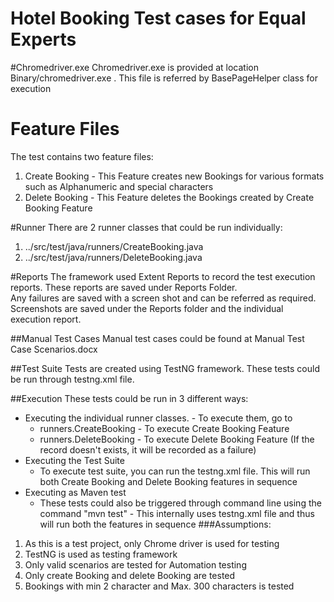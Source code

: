 # Hotel Booking Test cases for Equal Experts

#Chromedriver.exe
Chromedriver.exe is provided at location Binary/chromedriver.exe . This file is referred by BasePageHelper class for execution

# Feature Files
The test contains two feature files:
1. Create Booking - This Feature creates new Bookings for various formats such as Alphanumeric and special characters
2. Delete Booking - This Feature deletes the Bookings created by Create Booking Feature
 
#Runner
There are 2 runner classes that could be run individually:
1. ../src/test/java/runners/CreateBooking.java 
2. ../src/test/java/runners/DeleteBooking.java

#Reports
The framework used Extent Reports to record the test execution reports. These reports are saved under Reports Folder.
<br>Any failures are saved with a screen shot and can be referred as required. Screenshots are saved under the Reports folder and the individual execution report.

##Manual Test Cases
Manual test cases could be found at Manual Test Case Scenarios.docx

##Test Suite
Tests are created using TestNG framework. These tests could be run through testng.xml file.

##Execution
These tests could be run in 3 different ways:
* Executing the individual runner classes. - To execute them, go to 
    * runners.CreateBooking - To execute Create Booking Feature
    * runners.DeleteBooking - To execute Delete Booking Feature (If the record doesn't exists, it will be recorded as a failure)
* Executing the Test Suite
    * To execute test suite, you can run the testng.xml file. This will run both Create Booking and Delete Booking features in sequence
* Executing as Maven test
    * These tests could also be triggered through command line using the command "mvn test" - This internally uses testng.xml file and thus will run both the features in sequence
###Assumptions:
1. As this is a test project, only Chrome driver is used for testing
2. TestNG is used as  testing framework
3. Only valid scenarios are tested for Automation testing
4. Only create Booking and delete Booking are tested
5. Bookings with min 2 character and Max. 300 characters is tested
 